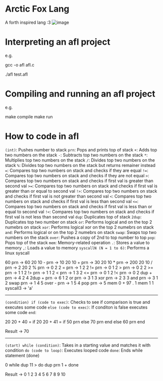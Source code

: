# Arctic Fox Lang
A forth inspired lang :3
![image](https://github.com/LazyBev/arctic-fox-lang/assets/157259616/f273a926-66f9-41ad-b7a3-a27c021bb132)
# Interpreting an afl project
e.g.

  gcc -o afl afl.c
  
  ./afl test.afl
# Compiling and running an afl project
e.g.

  make compile
  make run

# How to code in afl
```(int)```: Pushes number to stack
```prn```: Pops and prints top of stack
```+```: Adds top two numbers on the stack
```-```: Subtracts top two numbers on the stack
```*```: Multiplies top two numbers on the stack
```/```: Divides top two numbers on the stack
```%```: Divides top two numbers on the stack but returns remainer instead
```=```: Compares top two numbers on stack and checks if they are equal
```!=```: Compares top two numbers on stack and checks if they are not equal
```>```: Compares top two numbers on stack and checks if first val is greater than second val
```>=```: Compares top two numbers on stack and checks if first val is greater than or equal to second val
```!>```: Compares top two numbers on stack and checks if first val is not greater than second val
```<```: Compares top two numbers on stack and checks if first val is less than second val
```<=```: Compares top two numbers on stack and checks if first val is less than or equal to second val
```!<```: Compares top two numbers on stack and checks if first val is not less than second val
```dup```: Duplicates top of stack
```2dup```: Duplicates top two number on stack
```or```: Performs logical and on the top 2 numebrs on stack
```xor```: Performs logical xor on the top 2 numebrs on stack
```and```: Performs logical or on the top 2 numebrs on stack
```swap```: Swaps top two numbers on the stack
```over```: Pushes a copy of 2nd to top number to top
```pop```: Pops top of the stack
```mem```: Memory-related operation
```.```: Stores a value to memory
```,```: Loads a value to memory
```syscallN (N = 1 to 6)```: Performs a linux syscall 

60 prn -> 60
20 10 - prn -> 10
20 10 + prn -> 30
20 10 * prn -> 200
20 10 / prn -> 2
20 2 % prn -> 0
2 2 = prn -> 1
2 2 != prn -> 0
1 2 > prn -> 0
2 2 >= prn -> 1
1 2 !> prn -> 1
1 2 < prn -> 1
3 2 <= prn -> 0
1 2 !< prn -> 0
2 dup + prn -> 4
2 4 2dup + prn -> 6
1 2 or prn -> 3
1 3 xor prn -> 2
3 3 and prn -> 3
1 2 swap prn -> 1
4 5 over - prn -> 1
5 4 pop prn -> 5
mem 0 + 97 . 1 mem 1 1 syscall3 -> 'a'

---------------------------------------------------------------------------------------------------------------------------

```(condition) if (code to exec)```: Checks to see if comparison is true and executes some code
```else (code to exec)```: If conditon is false executes some code
```end```:

20 20 + 40 = if
    20 20 + 41 = if
        50 prn
    else
        70 prn
    end
else
    60 prn
end

Result -> 70

---------------------------------------------------------------------------------------------------------------------------

```(start) while (condition)```: Takes in a starting value and matches it with condition
```do (code to loop)```: Executes looped code
```done```: Ends while statement (done)

0 while dup 11 > do
    dup prn
    1 +
done

Result -> 0 1 2 3 4 5 6 7 8 9 10
